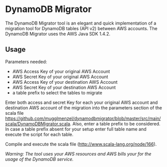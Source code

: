 DynamoDB Migrator
=================

The DynamoDB Migrator tool is an elegant and quick implementation of a migration tool for DynamoDB tables (API v2) between AWS accounts.
The DynamoDB Migrator uses the AWS Java SDK 1.4.2.

Usage
-----

Parameters needed:
- AWS Access Key of your original AWS Account
- AWS Secret Key of your original AWS Account
- AWS Access Key of your destination AWS Account
- AWS Secret Key of your destination AWS Account
- a table prefix to select the tables to migrate 

Enter both access and secret Key for each your original AWS account and destination AWS account of the migration into the parameters section of the scala file https://github.com/mugglmenzel/dynamodbmigrator/blob/master/src/main/scala/DynamoDBMigrator.scala.
Also, enter a table prefix to be considered. In case a table prefix absent for your setup enter full table name and execute the script for each table.

Compile and execute the scala file (http://www.scala-lang.org/node/166).


*Warning: The tool uses your AWS resources and AWS bills your for the usage of the DynamoDB service.*
